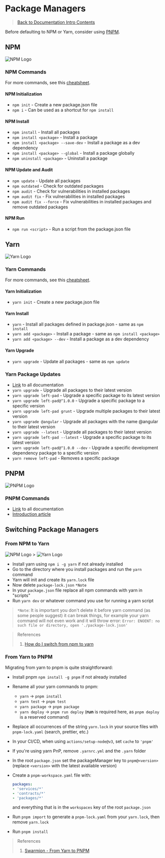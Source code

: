 # Package Managers

> [Back to Documentation Intro Contents](../DocumentationIntro.md)

Before defaulting to NPM or Yarn, consider using <a href="https://pnpm.io/" target="_blank">PNPM</a>.

## NPM

![NPM Logo](https://i.imgur.com/ufPLPqy.png)

### NPM Commands

For more commands, see this <a href="https://devhints.io/npm" target="_blank">cheatsheet</a>.

#### NPM Initialization

- `npm init` - Create a new package.json file
- `npm i` - Can be used as a shortcut for `npm install`

#### NPM Install

- `npm install` - Install all packages
- `npm install <package>` - Install a package
- `npm install <package> --save-dev` - Install a package as a dev dependency
- `npm install <package> --global` - Install a package globally
- `npm uninstall <package>` - Uninstall a package

#### NPM Update and Audit

- `npm update` - Update all packages
- `npm outdated` - Check for outdated packages
- `npm audit` - Check for vulnerabilities in installed packages
- `npm audit fix` - Fix vulnerabilities in installed packages
- `npm audit fix --force` - Fix vulnerabilities in installed packages and remove outdated packages

#### NPM Run

- `npm run <script>` - Run a script from the package.json file

## Yarn

![Yarn Logo](https://i.imgur.com/IXZDNL8.png)

### Yarn Commands

For more commands, see this <a href="https://devhints.io/yarn" target="_blank">cheatsheet</a>.

#### Yarn Initialization

- `yarn init` - Create a new package.json file

#### Yarn Install

- `yarn` - Install all packages defined in package.json - same as `npm install`
- `yarn add <package>` - Install a package - same as `npm install <package>`
- `yarn add <package> --dev` - Install a package as a dev dependency

#### Yarn Upgrade

- `yarn upgrade` - Update all packages - same as `npm update`

### Yarn Package Updates

- <a href="https://classic.yarnpkg.com/lang/en/docs/cli/upgrade/" target="_blank">Link</a> to all documentation
- `yarn upgrade` - Upgrade all packages to their latest version
- `yarn upgrade left-pad` - Upgrade a specific package to its latest version
- `yarn upgrade left-pad@^1.0.0` - Upgrade a specific package to a specific version
- `yarn upgrade left-pad grunt` - Upgrade multiple packages to their latest version
- `yarn upgrade @angular` - Upgrade all packages with the name @angular to their latest version
- `yarn upgrade --latest` - Upgrade all packages to their latest version
- `yarn upgrade left-pad --latest` - Upgrade a specific package to its latest version
- `yarn upgrade left-pad@^1.0.0 --dev` - Upgrade a specific development dependency package to a specific version
- `yarn remove left-pad` - Removes a specific package

## PNPM

![PNPM Logo](https://i.imgur.com/1YKlWVX.png)

### PNPM Commands

- <a href="https://pnpm.io/" target="_blank">Link</a> to all documentation
- <a href="https://javascript.plainenglish.io/what-is-pnpm-why-you-should-try-it-as-a-frontend-developer-8dc3853c1ba1" target="_blank">Introduction article</a>

## Switching Package Managers

### From NPM to Yarn

![NPM Logo](https://i.imgur.com/ufPLPqy.png) > ![Yarn Logo](https://i.imgur.com/IXZDNL8.png)

- Install yarn using `npm i -g yarn` if not already installed
- Go to the directory where you install packages and run the `yarn` command
- Yarn will init and create its `yarn.lock` file
- Now delete `package-lock.json` `*Note`
- In your `package.json` file replace all npm commands with yarn in "scripts"
- Run `yarn dev` or whatever command you use for running a yarn script

> `*Note`: It is important you don't delete it before yarn command (as some people suggest) it can break things, for example your yarn command will not even work and it will throw error:
`Error: ENOENT: no such file or directory, open './package-lock.json'`

> References
>
> 1. <a href="https://stackoverflow.com/a/71481424" target="_blank">How do I switch from npm to yarn</a>

### From Yarn to PNPM

Migrating from yarn to pnpm is quite straightforward:

- Install pnpm `npm install -g pnpm` if not already installed
- Rename all your yarn commands to pnpm:
	- `yarn` -> `pnpm install`
	- `yarn test` -> `pnpm test`
	- `yarn package` -> `pnpm package`
	- `yarn deploy` -> `pnpm run deploy` (**run** is required here, as `pnpm deploy` is a reserved command)
- Replace all occurrences of the string `yarn.lock` in your source files with `pnpm-lock.yaml` (search, prettier, etc.)
- In your CI/CD, when using `actions/setup-node@v3`, set `cache` to `'pnpm'`
- If you're using yarn PnP, remove `.yarnrc.yml` and the `.yarn` folder
- In the root `package.json` set the packageManager key to `pnpm@<version>` (replace `<version>` with the latest available version)
- Create a `pnpm-workspace.yaml` file with:

	```yaml
	packages:
	- 'services/*'
	- 'contracts/*'
	- 'packages/*'
	```

	and everything that is in the `workspaces` key of the root `package.json`
- Run `pnpm import` to generate a `pnpm-lock.yaml` from your `yarn.lock`, then remove `yarn.lock`
- Run `pnpm install`

> References
>
> 1. <a href="https://www.swarmion.dev/docs/how-to-guides/migration-guides/yarn-to-pnpm/#:~:text=Migrating%20from%20yarn%20to%20pnpm%20is%20quite%20straightforward%3A,remove%20.yarnrc.yml%20and%20the%20.yarn%20folder%20More%20items" target="_blank">Swarmion - From Yarn to PNPM</a>
